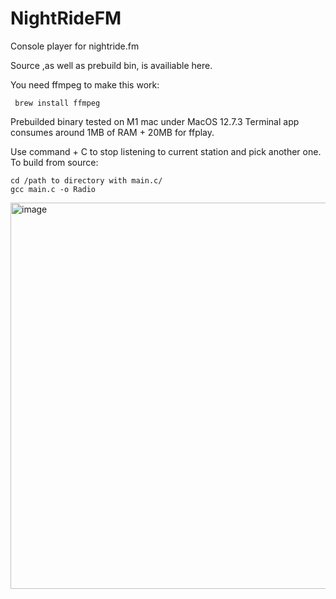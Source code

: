 # NightRideFM
Console player for nightride.fm 

Source ,as well as prebuild bin, is availiable here.

You need ffmpeg to make this work:

     brew install ffmpeg

Prebuilded binary tested on M1 mac under MacOS 12.7.3
Terminal app consumes around 1MB of RAM + 20MB for ffplay.

Use command + C to stop listening to current station and pick another one.
To build from source:

    cd /path to directory with main.c/ 
    gcc main.c -o Radio 

<img width="618" alt="image" src="https://github.com/Dream1iner/NightRideFM/assets/31440989/3208dd12-67ee-4256-8ded-59e60499465c">


